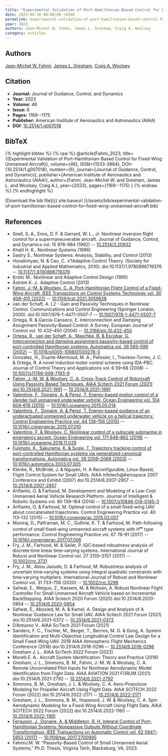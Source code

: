 ```yaml
---
title: "Experimental Validation of Port-Hamiltonian-Based Control for Fixed-Wing Unmanned Aircraft"
date: 2023-04-16 00:00:00 +0100
permalink: experimental-validation-of-port-hamiltonian-based-control-for-fixed-wing-unmanned-aircraft
year: 2023
authors: Jean-Michel W. Fahmi, James L. Gresham, Craig A. Woolsey
category: articles
---
```

 
## Authors
[Jean-Michel W. Fahmi](authors/jean-michel-w-fahmi), [James L. Gresham](authors/james-l-gresham), [Craig A. Woolsey](authors/craig-a-woolsey)
 
## Citation
- **Journal:** Journal of Guidance, Control, and Dynamics
- **Year:** 2023
- **Volume:** 46
- **Issue:** 6
- **Pages:** 1169--1175
- **Publisher:** American Institute of Aeronautics and Astronautics (AIAA)
- **DOI:** [10.2514/1.g007018](https://doi.org/10.2514/1.g007018)
 
## BibTeX
{% highlight bibtex %}
{% raw %}
@article{Fahmi_2023,
  title={{Experimental Validation of Port-Hamiltonian-Based Control for Fixed-Wing Unmanned Aircraft}},
  volume={46},
  ISSN={1533-3884},
  DOI={10.2514/1.g007018},
  number={6},
  journal={Journal of Guidance, Control, and Dynamics},
  publisher={American Institute of Aeronautics and Astronautics (AIAA)},
  author={Fahmi, Jean-Michel W. and Gresham, James L. and Woolsey, Craig A.},
  year={2023},
  pages={1169--1175}
}
{% endraw %}
{% endhighlight %}
 
[Download the bib file]({{ site.baseurl }}/assets/bib/experimental-validation-of-port-hamiltonian-based-control-for-fixed-wing-unmanned-aircraft.bib)
 
## References
- Snell, S. A., Enns, D. F. & Garrard, W. L., Jr. Nonlinear inversion flight control for a supermaneuverable aircraft. Journal of Guidance, Control, and Dynamics vol. 15 976–984 (1992) -- [10.2514/3.20932](https://doi.org/10.2514/3.20932)
- Khalil H. K.. Nonlinear Systems (1996)
- Sastry S.. Nonlinear Systems: Analysis, Stability, and Control (2013)
- Hovakimyan, N. & Cao, C. ℒ1Adaptive Control Theory. (Society for Industrial and Applied Mathematics, 2010). doi:10.1137/1.9780898719376 -- [10.1137/1.9780898719376](https://doi.org/10.1137/1.9780898719376)
- Krstic M.. Nonlinear and Adaptive Control Design (1995)
- Åström K. J.. Adaptive Control (2013)
- [Fahmi, J.-M. & Woolsey, C. A. Port-Hamiltonian Flight Control of a Fixed-Wing Aircraft. IEEE Transactions on Control Systems Technology vol. 30 408–415 (2022)](port-hamiltonian-flight-control-of-a-fixed-wing-aircraft) -- [10.1109/tcst.2021.3059928](https://doi.org/10.1109/tcst.2021.3059928)
- van der Schaft, A. L2 - Gain and Passivity Techniques in Nonlinear Control. Communications and Control Engineering (Springer London, 2000). doi:10.1007/978-1-4471-0507-7 -- [10.1007/978-1-4471-0507-7](https://doi.org/10.1007/978-1-4471-0507-7)
- Ortega, R. & García-Canseco, E. Interconnection and Damping Assignment Passivity-Based Control: A Survey. European Journal of Control vol. 10 432–450 (2004) -- [10.3166/ejc.10.432-450](https://doi.org/10.3166/ejc.10.432-450)
- [Ortega, R., van der Schaft, A., Maschke, B. & Escobar, G. Interconnection and damping assignment passivity-based control of port-controlled Hamiltonian systems. Automatica vol. 38 585–596 (2002)](interconnection-and-damping-assignment-passivity-based-control-of-port-controlled-hamiltonian-systems) -- [10.1016/s0005-1098(01)00278-3](https://doi.org/10.1016/s0005-1098(01)00278-3)
- González, H., Duarte-Mermoud, M. A., Pelissier, I., Travieso-Torres, J. C. & Ortega, R. A novel induction motor control scheme using IDA-PBC. Journal of Control Theory and Applications vol. 6 59–68 (2008) -- [10.1007/s11768-008-7193-9](https://doi.org/10.1007/s11768-008-7193-9)
- [Fahmi, J.-M. W. & Woolsey, C. A. Cross-Track Control of Rotorcraft Using Passivity Based Techniques. AIAA Scitech 2021 Forum (2021) doi:10.2514/6.2021-1991](cross-track-control-of-rotorcraft-using-passivity-based-techniques) -- [10.2514/6.2021-1991](https://doi.org/10.2514/6.2021-1991)
- [Valentinis, F., Donaire, A. & Perez, T. Energy-based motion control of a slender hull unmanned underwater vehicle. Ocean Engineering vol. 104 604–616 (2015)](energy-based-motion-control-of-a-slender-hull-unmanned-underwater-vehicle) -- [10.1016/j.oceaneng.2015.05.014](https://doi.org/10.1016/j.oceaneng.2015.05.014)
- [Valentinis, F., Donaire, A. & Perez, T. Energy-based guidance of an underactuated unmanned underwater vehicle on a helical trajectory. Control Engineering Practice vol. 44 138–156 (2015)](energy-based-guidance-of-an-underactuated-unmanned-underwater-vehicle-on-a-helical-trajectory) -- [10.1016/j.conengprac.2015.07.010](https://doi.org/10.1016/j.conengprac.2015.07.010)
- [Valentinis, F. & Woolsey, C. Nonlinear control of a subscale submarine in emergency ascent. Ocean Engineering vol. 171 646–662 (2019)](nonlinear-control-of-a-subscale-submarine-in-emergency-ascent) -- [10.1016/j.oceaneng.2018.11.029](https://doi.org/10.1016/j.oceaneng.2018.11.029)
- [Fujimoto, K., Sakurama, K. & Sugie, T. Trajectory tracking control of port-controlled Hamiltonian systems via generalized canonical transformations. Automatica vol. 39 2059–2069 (2003)](trajectory-tracking-control-of-port-controlled-hamiltonian-systems-via-generalized-canonical-transformations) -- [10.1016/j.automatica.2003.07.005](https://doi.org/10.1016/j.automatica.2003.07.005)
- Klenke, R., McBride, J. & Nguyen, H. A Reconfigurable, Linux-Based, Flight Control System for Small UAVs. AIAA Infotech@Aerospace 2007 Conference and Exhibit (2007) doi:10.2514/6.2007-2957 -- [10.2514/6.2007-2957](https://doi.org/10.2514/6.2007-2957)
- Arifianto, O. & Farhood, M. Development and Modeling of a Low-Cost Unmanned Aerial Vehicle Research Platform. Journal of Intelligent &amp; Robotic Systems vol. 80 139–164 (2014) -- [10.1007/s10846-014-0145-3](https://doi.org/10.1007/s10846-014-0145-3)
- Arifianto, O. & Farhood, M. Optimal control of a small fixed-wing UAV about concatenated trajectories. Control Engineering Practice vol. 40 113–132 (2015) -- [10.1016/j.conengprac.2015.03.007](https://doi.org/10.1016/j.conengprac.2015.03.007)
- Muniraj, D., Palframan, M. C., Guthrie, K. T. & Farhood, M. Path-following control of small fixed-wing unmanned aircraft systems with $H^\infty$ type performance. Control Engineering Practice vol. 67 76–91 (2017) -- [10.1016/j.conengprac.2017.07.006](https://doi.org/10.1016/j.conengprac.2017.07.006)
- Fry, J. M., Farhood, M. & Seiler, P. IQC‐based robustness analysis of discrete‐time linear time‐varying systems. International Journal of Robust and Nonlinear Control vol. 27 3135–3157 (2017) -- [10.1002/rnc.3731](https://doi.org/10.1002/rnc.3731)
- Fry, J. M., Abou Jaoude, D. & Farhood, M. Robustness analysis of uncertain time‐varying systems using integral quadratic constraints with time‐varying multipliers. International Journal of Robust and Nonlinear Control vol. 31 733–758 (2020) -- [10.1002/rnc.5299](https://doi.org/10.1002/rnc.5299)
- Safwat, E., Weiguo, Z., Kassem, M. & Mohsen, A. Robust Nonlinear Flight Controller For Small Unmanned Aircraft Vehicle based on Incremental BackStepping. AIAA Scitech 2020 Forum (2020) doi:10.2514/6.2020-0854 -- [10.2514/6.2020-0854](https://doi.org/10.2514/6.2020-0854)
- Safwat, E., Abozied, M. A. & Kamel, A. Design and Analysis of A Nonlinear Guidance Law for Small UAV. AIAA Scitech 2021 Forum (2021) doi:10.2514/6.2021-0372 -- [10.2514/6.2021-0372](https://doi.org/10.2514/6.2021-0372)
- D’Antuono V.. AIAA SciTech 2021 Forum (2021)
- Sanders, F. C., Tischler, M., Berger, T., Berrios, M. G. & Gong, A. System Identification and Multi-Objective Longitudinal Control Law Design for a Small Fixed-Wing UAV. 2018 AIAA Atmospheric Flight Mechanics Conference (2018) doi:10.2514/6.2018-0296 -- [10.2514/6.2018-0296](https://doi.org/10.2514/6.2018-0296)
- Gresham J. L.. AIAA SciTech 2022 Forum (2022)
- Morelli E. A.. Aircraft System Identification: Theory and Practice (2016)
- Gresham, J. L., Simmons, B. M., Fahmi, J.-M. W. & Woolsey, C. A. Remote Uncorrelated Pilot Inputs for Nonlinear Aerodynamic Model Identification from Flight Data. AIAA AVIATION 2021 FORUM (2021) doi:10.2514/6.2021-2792 -- [10.2514/6.2021-2792](https://doi.org/10.2514/6.2021-2792)
- Simmons, B. M., Gresham, J. L. & Woolsey, C. A. Aero-Propulsive Modeling for Propeller Aircraft Using Flight Data. AIAA SCITECH 2022 Forum (2022) doi:10.2514/6.2022-2171 -- [10.2514/6.2022-2171](https://doi.org/10.2514/6.2022-2171)
- Gresham, J. L., Simmons, B. M., Hopwood, J. W. & Woolsey, C. A. Spin Aerodynamic Modeling for a Fixed-Wing Aircraft Using Flight Data. AIAA SCITECH 2022 Forum (2022) doi:10.2514/6.2022-1160 -- [10.2514/6.2022-1160](https://doi.org/10.2514/6.2022-1160)
- [Ferguson, J., Donaire, A. & Middleton, R. H. Integral Control of Port-Hamiltonian Systems: Nonpassive Outputs Without Coordinate Transformation. IEEE Transactions on Automatic Control vol. 62 5947–5953 (2017)](integral-control-of-port-hamiltonian-systems-nonpassive-outputs-without-coordinate-transformation) -- [10.1109/tac.2017.2700995](https://doi.org/10.1109/tac.2017.2700995)
- FahmiJ.M. W. “Passivity-Based Control of Small Unmanned Aerial Systems,” Ph.D. Thesis, Virginia Tech, Blacksburg, VA, 2023.

